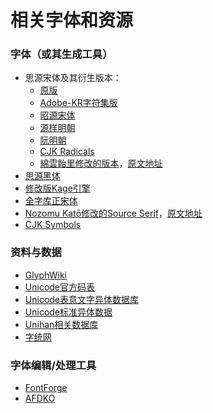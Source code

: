 # 相关字体和资源
### 字体（或其生成工具）
- 思源宋体及其衍生版本：
    - [原版](https://github.com/adobe-fonts/source-han-serif)
    - [Adobe-KR字符集版](https://github.com/adobe-type-tools/Adobe-KR/releases/tag/20190729)
    - [昭源宋体](https://github.com/chiron-fonts/chiron-sung-hk)
    - [源样明朝](https://github.com/ButTaiwan/genyo-font)
    - [阮明朝](https://github.com/TKYKmori/Minh-Nguyen/)
    - [CJK Radicals](https://github.com/adobe-fonts/cjk-radicals)
    - [綿雲飴里修改的版本](https://github.com/adobe-fonts/source-han-serif/files/14053443/SourceHanSerifSCVF%2B.zip)，[原文地址](https://www.bilibili.com/read/cv29549665/)
- [思源黑体](https://github.com/adobe-fonts/source-han-sans)
- [修改版Kage引擎](https://github.com/ge9/kage-engine-2/)
- [全字库正宋体](https://data.gov.tw/dataset/5961)
- [Nozomu Katō修改的Source Serif](https://github.com/adobe-fonts/source-serif-pro/files/2654477/suppglyphs.zip)，[原文地址](https://github.com/adobe-fonts/source-serif/issues/22#issuecomment-444993639)
- [CJK Symbols](https://github.com/unicode-org/cjk-symbols)
### 资料与数据
- [GlyphWiki](https://zhs.glyphwiki.org/)
- [Unicode官方码表](https://www.unicode.org/charts/)
- [Unicode表意文字异体数据库](https://www.unicode.org/ivd/)
- [Unicode标准异体数据](https://www.unicode.org/Public/15.1.0/ucd/StandardizedVariants.txt)
- [Unihan相关数据库](https://www.unicode.org/Public/15.1.0/ucd/Unihan.zip)
- [字统网](https://zi.tools/)
### 字体编辑/处理工具
- [FontForge](https://fontforge.org/en-US/)
- [AFDKO](https://github.com/adobe-type-tools/afdko)